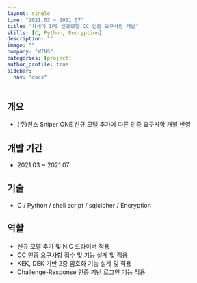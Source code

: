 ```yaml
---
layout: single
time: "2021.03 ~ 2021.07"
title: "차세대 IPS 신규모델 CC 인증 요구사항 개발"
skills: [C, Python, Encryption]
description: ""
image: ""
company: "WINS"
categories: [project]
author_profile: true
sidebar:
  nav: "docs"
---
```


## 개요 

* (주)윈스 Sniper ONE 신규 모델 추가에 따른 인증 요구사항 개발 반영

## 개발 기간

* 2021.03 ~ 2021.07

## 기술

* C / Python / shell script / sqlcipher / Encryption

## 역할

* 신규 모델 추가 및 NIC 드라이버 적용 
* CC 인증 요구사항 접수 및 기능 설계 및 적용
* KEK, DEK 기반 2중 암호화 기능 설계 및 적용
* Challenge-Response 인증 기반 로그인 기능 적용



